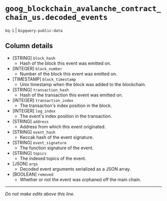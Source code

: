 # `goog_blockchain_avalanche_contract_chain_us.decoded_events`
`bq-1` | `bigquery-public-data`

## Column details
* [STRING]    `block_hash`
  - Hash of the block this event was emitted on.
* [INTEGER]   `block_number`
  - Number of the block this event was emitted on.
* [TIMESTAMP] `block_timestamp`
  - Unix timestamp when the block was added to the blockchain.
* [STRING]    `transaction_hash`
  - Hash of the transaction this event was emitted on.
* [INTEGER]   `transaction_index`
  - The transaction's index position in the block.
* [INTEGER]   `log_index`
  - The event's index position in the transaction.
* [STRING]    `address`
  - Address from which this event originated.
* [STRING]    `event_hash`
  - Keccak hash of the event signature.
* [STRING]    `event_signature`
  - The function signature of the event.
* [STRING]    `topics`
  - The indexed topics of the event.
* [JSON]      `args`
  - Decoded event arguments serialized as a JSON array.
* [BOOLEAN]   `removed`
  - Whether or not the event was orphaned off the main chain.

-------------------------------------------------------------------------------
*Do not make edits above this line.*
